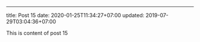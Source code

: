 ---
title: Post 15
date: 2020-01-25T11:34:27+07:00
updated: 2019-07-29T03:04:36+07:00

This is content of post 15